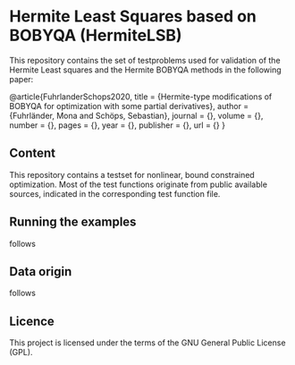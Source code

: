 # Hermite Least Squares based on BOBYQA (HermiteLSB)

This repository contains the set of testproblems used for validation of the Hermite Least squares and the Hermite BOBYQA methods in the following paper:

@article{FuhrlanderSchops2020,
  title     = {Hermite-type modifications of BOBYQA for optimization with some partial derivatives},
  author    = {Fuhrländer, Mona and Schöps, Sebastian},
  journal   = {},
  volume    = {},
  number    = {},
  pages     = {},
  year      = {},
  publisher = {},
  url       = {}
}

## Content

This repository contains a testset for nonlinear, bound constrained optimization. Most of the test functions originate from public available sources, indicated in the corresponding test function file.


## Running the examples

follows


## Data origin

follows


## Licence

This project is licensed under the terms of the GNU General Public License (GPL).
